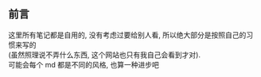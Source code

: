 ## 前言

这里所有笔记都是自用的, 没有考虑过要给别人看, 所以绝大部分是按照自己的习惯来写的
<br>
(虽然照理说不弄什么东西, 这个网站也只有我自己会看到才对).
<br>
可能会每个 md 都是不同的风格, 也算一种进步吧
